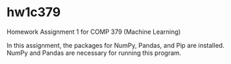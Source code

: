 # hw1c379
Homework Assignment 1 for COMP 379 (Machine Learning)

In this assignment, the packages for NumPy, Pandas, and Pip are installed. NumPy and Pandas are necessary for running this program.
